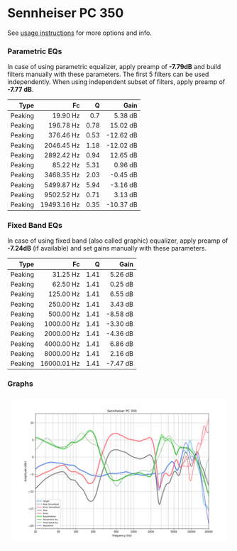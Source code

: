 # Sennheiser PC 350
See [usage instructions](https://github.com/jaakkopasanen/AutoEq#usage) for more options and info.

### Parametric EQs
In case of using parametric equalizer, apply preamp of **-7.79dB** and build filters manually
with these parameters. The first 5 filters can be used independently.
When using independent subset of filters, apply preamp of **-7.77 dB**.

| Type    | Fc          |    Q | Gain      |
|--------:|------------:|-----:|----------:|
| Peaking | 19.90 Hz    | 0.7  | 5.38 dB   |
| Peaking | 196.78 Hz   | 0.78 | 15.02 dB  |
| Peaking | 376.46 Hz   | 0.53 | -12.62 dB |
| Peaking | 2046.45 Hz  | 1.18 | -12.02 dB |
| Peaking | 2892.42 Hz  | 0.94 | 12.65 dB  |
| Peaking | 85.22 Hz    | 5.31 | 0.96 dB   |
| Peaking | 3468.35 Hz  | 2.03 | -0.45 dB  |
| Peaking | 5499.87 Hz  | 5.94 | -3.16 dB  |
| Peaking | 9502.52 Hz  | 0.71 | 3.13 dB   |
| Peaking | 19493.16 Hz | 0.35 | -10.37 dB |

### Fixed Band EQs
In case of using fixed band (also called graphic) equalizer, apply preamp of **-7.24dB**
(if available) and set gains manually with these parameters.

| Type    | Fc          |    Q | Gain     |
|--------:|------------:|-----:|---------:|
| Peaking | 31.25 Hz    | 1.41 | 5.26 dB  |
| Peaking | 62.50 Hz    | 1.41 | 0.25 dB  |
| Peaking | 125.00 Hz   | 1.41 | 6.55 dB  |
| Peaking | 250.00 Hz   | 1.41 | 3.43 dB  |
| Peaking | 500.00 Hz   | 1.41 | -8.58 dB |
| Peaking | 1000.00 Hz  | 1.41 | -3.30 dB |
| Peaking | 2000.00 Hz  | 1.41 | -4.36 dB |
| Peaking | 4000.00 Hz  | 1.41 | 6.86 dB  |
| Peaking | 8000.00 Hz  | 1.41 | 2.16 dB  |
| Peaking | 16000.01 Hz | 1.41 | -7.47 dB |

### Graphs
![](./Sennheiser%20PC%20350.png)
